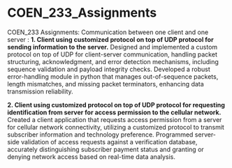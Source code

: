 # COEN_233_Assignments
COEN_233 Assignments: Communication between one client and one server : 
**1. Client using customized protocol on top of UDP protocol for sending information to the server.**
    Designed and implemented a custom protocol on top of UDP for client-server communication, handling packet structuring, acknowledgment, and error detection mechanisms, including sequence validation and payload integrity checks.
    Developed a robust error-handling module in python that manages out-of-sequence packets, length mismatches, and missing packet terminators, enhancing data transmission reliability.

**2. Client using customized protocol on top of UDP protocol for requesting identification from server for access permission to the cellular network.**
    Created a client application that requests access permission from a server for cellular network connectivity, utilizing a customized protocol to transmit subscriber information and technology preference.
    Programmed server-side validation of access requests against a verification database, accurately distinguishing subscriber payment status and granting or denying network access based on real-time data analysis.
  
